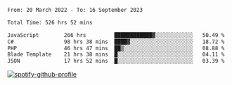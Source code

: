 <!--START_SECTION:waka-->

```txt
From: 20 March 2022 - To: 16 September 2023

Total Time: 526 hrs 52 mins

JavaScript        266 hrs         ████████████▓░░░░░░░░░░░░   50.49 %
C#                98 hrs 38 mins  ████▓░░░░░░░░░░░░░░░░░░░░   18.72 %
PHP               46 hrs 47 mins  ██▒░░░░░░░░░░░░░░░░░░░░░░   08.88 %
Blade Template    21 hrs 38 mins  █░░░░░░░░░░░░░░░░░░░░░░░░   04.11 %
JSON              17 hrs 52 mins  █░░░░░░░░░░░░░░░░░░░░░░░░   03.39 %
```

<!--END_SECTION:waka-->
[![spotify-github-profile](https://spotify-github-profile.vercel.app/api/view?uid=c00zprrvy9xiloa9qnco3hmng&cover_image=true&theme=novatorem&show_offline=false&background_color=121212&bar_color=53b14f&bar_color_cover=false)](https://spotify-github-profile.vercel.app/api/view?uid=c00zprrvy9xiloa9qnco3hmng&redirect=true)



